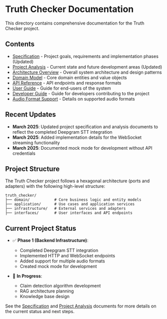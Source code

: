 # Truth Checker Documentation

This directory contains comprehensive documentation for the Truth Checker project.

## Contents

- [Specification](raw-Specification-UseCase.md) - Project goals, requirements and implementation phases (Updated)
- [Project Analysis](first-Analyze-Project-Truth-Checker.md) - Current state and future development areas (Updated)
- [Architecture Overview](architecture.md) - Overall system architecture and design patterns
- [Domain Model](domain-model.md) - Core domain entities and value objects
- [API Reference](api-reference.md) - API endpoints and response formats
- [User Guide](user-guide.md) - Guide for end-users of the system
- [Developer Guide](developer-guide.md) - Guide for developers contributing to the project
- [Audio Format Support](audio-format-support.md) - Details on supported audio formats

## Recent Updates

- **March 2025**: Updated project specification and analysis documents to reflect the completed Deepgram STT integration
- **March 2025**: Added implementation details for the WebSocket streaming functionality
- **March 2025**: Documented mock mode for development without API credentials

## Project Structure

The Truth Checker project follows a hexagonal architecture (ports and adapters) with the following high-level structure:

```
truth_checker/
├── domain/           # Core business logic and entity models
├── application/      # Use cases and application services
├── infrastructure/   # External services and adapters
├── interfaces/       # User interfaces and API endpoints
```

## Current Project Status

- ✅ **Phase 1 (Backend Infrastructure)**: 
  - Completed Deepgram STT integration
  - Implemented HTTP and WebSocket endpoints
  - Added support for multiple audio formats
  - Created mock mode for development
  
- 🔄 **In Progress**:
  - Claim detection algorithm development
  - RAG architecture planning
  - Knowledge base design

See the [Specification](raw-Specification-UseCase.md) and [Project Analysis](first-Analyze-Project-Truth-Checker.md) documents for more details on the current status and next steps. 